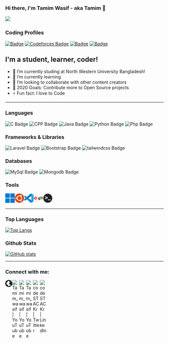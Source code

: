 ### Hi there, I'm Tamim Wasif - aka Tamim 👋

![](https://komarev.com/ghpvc/?username=tamimjdd)

### Coding Profiles
[![Badge](https://cp-logo.vercel.app/codechef/tamimjd?logo=true)](https://www.codechef.com/users/tamimjd)
[![Codeforces Badge](https://cp-logo.vercel.app/codeforces/tamimwasif?style=flat&labelColor=fad15b&logo=codeforces&logoColor=white)](https://codeforces.com/profile/tamimwasif)
[![Badge](https://img.shields.io/badge/-Hackerrank-2EC866?style=for-the-badge&logo=HackerRank&logoColor=white)](https://www.hackerrank.com/deviltamim88)
[![Badge](https://img.shields.io/badge/-uri-2EC866?style=for-the-badge&logo=URI&logoColor=white)](https://www.beecrowd.com.br/judge/en/profile/173815)

## I'm a student, learner, coder!
- 🔭 I’m currently studing at North Western University Bangladesh!
- 🌱 I’m currently learning
- 👯 I’m looking to collaborate with other content creators
- 🥅 2020 Goals: Contribute more to Open Source projects
- ⚡ Fun fact: I love to Code
---
### Languages

![C Badge](https://img.shields.io/badge/-C-5968ba?style=for-the-badge&labelColor=0b0b0b&logo=c&logoColor=5968ba)
![CPP Badge](https://img.shields.io/badge/-CPP-5e97d0?style=for-the-badge&labelColor=0b0b0b&logo=cplusplus&logoColor=5e97d0)
![Java Badge](https://img.shields.io/badge/-JAVA-5382a1?style=for-the-badge&labelColor=0b0b0b&logo=java&logoColor=5382a1)
![Python Badge](https://img.shields.io/badge/-PYTHON-FFD43B?style=for-the-badge&labelColor=0b0b0b&logo=python&logoColor=FFD43B)
![Php Badge](https://img.shields.io/badge/-PHP-8993be?style=for-the-badge&labelColor=0b0b0b&logo=php&logoColor=8993be)


### Frameworks & Libraries

![Laravel Badge](https://img.shields.io/badge/-LARAVEL-F0DB4F?style=for-the-badge&labelColor=0b0b0b&logo=laravel&logoColor=F0DB4F)
![Bootstrap Badge](https://img.shields.io/badge/-Bootstrap-7952b3?style=for-the-badge&labelColor=0b0b0b&logo=bootstrap&logoColor=7952b3)
![tailwindcss Badge](https://img.shields.io/badge/-Tailwindcss-0779ad?style=for-the-badge&labelColor=0b0b0b&logo=tailwindcss&logoColor=0779ad)

### Databases

![MySql Badge](https://img.shields.io/badge/-mysql-4479a1?style=for-the-badge&labelColor=0b0b0b&logo=mysql&logoColor=4479a1)
![Mongodb Badge](https://img.shields.io/badge/-mongodb-3e9737?style=for-the-badge&labelColor=0b0b0b&logo=mongodb&logoColor=3e9737)

### Tools

<img align="left" alt="windows" width="30px" src="https://raw.githubusercontent.com/github/explore/80688e429a7d4ef2fca1e82350fe8e3517d3494d/topics/windows/windows.png" />
<img align="left" alt="ubuntu" width="30px" src="https://raw.githubusercontent.com/github/explore/80688e429a7d4ef2fca1e82350fe8e3517d3494d/topics/ubuntu/ubuntu.png" />
<img align="left" alt="visual-studio-code" width="30px" src="https://raw.githubusercontent.com/github/explore/80688e429a7d4ef2fca1e82350fe8e3517d3494d/topics/visual-studio-code/visual-studio-code.png" />
<img align="left" alt="git" width="30px" src="https://raw.githubusercontent.com/github/explore/80688e429a7d4ef2fca1e82350fe8e3517d3494d/topics/git/git.png" />
<img align="left" alt="terminal" width="30px" src="https://raw.githubusercontent.com/github/explore/80688e429a7d4ef2fca1e82350fe8e3517d3494d/topics/terminal/terminal.png" />

<br />
<br />

---
### Top Languages

[![Top Langs](https://github-readme-stats.vercel.app/api/top-langs/?username=tamimjdd&layout=compact&theme=tokyonight&langs_count=6)](https://github.com/tamimjdd?tab=repositories)

### Github Stats

[![ GitHub stats](https://github-readme-stats.vercel.app/api?username=tamimjdd&show_icons=true&hide=&theme=tokyonight)](https://github.com/tamimjdd?tab=repositories)

---
### Connect with me:

[<img align="left" alt="codeSTACKr.com" width="22px" src="https://raw.githubusercontent.com/iconic/open-iconic/master/svg/globe.svg" />](https://htmlpreview.github.io/?https://raw.githubusercontent.com/tamimjdd/html.gitub.io/master/index2.html)
[<img align="left" alt="Tamim_wasif | YouTube" width="22px" src="https://cdn.jsdelivr.net/npm/simple-icons@v3/icons/youtube.svg" />](https://www.youtube.com/channel/UCEX3BfAnJMi0mmpQI60UIDA?view_as=subscriber)
[<img align="left" alt="Tamim_wasif | YouTube" width="22px" src="https://cdn.jsdelivr.net/npm/simple-icons@v3/icons/gmail.svg" />](mailto:deviltamim88@gmail.com)
[<img align="left" alt="Tamim_wasif | YouTube" width="22px" src="https://cdn.jsdelivr.net/npm/simple-icons@v3/icons/facebook.svg" />](https://www.facebook.com/logan.hakathon)
[<img align="left" alt="codeSTACKr | Twitter" width="22px" src="https://cdn.jsdelivr.net/npm/simple-icons@v3/icons/twitter.svg" />](https://twitter.com/WasifTamim)
[<img align="left" alt="codeSTACKr | LinkedIn" width="22px" src="https://cdn.jsdelivr.net/npm/simple-icons@v3/icons/linkedin.svg" />](https://www.linkedin.com/in/tamim-wasif-72b453158/)

<br />

